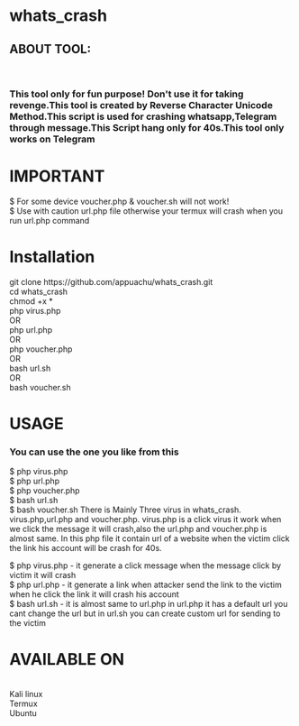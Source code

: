 # whats_crash

<h2>ABOUT TOOL:</h2><BR>
  <h3>This tool only for fun purpose! Don't use it for taking revenge.This tool is created by Reverse Character Unicode Method.This script is used for crashing whatsapp,Telegram through message.This Script hang only for 40s.This tool only works on Telegram </h3><bUr>
  
  <h1>IMPORTANT</h1> 
  
  $ For some device voucher.php & voucher.sh will not work!<br>
  $ Use with caution url.php file otherwise your termux will crash when you run url.php command

  
  <h1>Installation</h1>
  git clone https://github.com/appuachu/whats_crash.git<br>
  cd whats_crash<br>
  chmod +x *<br>
  php virus.php<br>
         OR<br>
  php url.php<br>
         OR<br>
  php voucher.php<br>
  OR<br>
  bash url.sh<br>
  OR<br>
  bash voucher.sh
  
  
  
  
  <h1>USAGE</h1>
  <h3>You can use the one you like from this</h3>
  $ php virus.php<br>
  $ php url.php<br>
  $ php voucher.php<br>
  $ bash url.sh<br>
  $ bash voucher.sh
  There is Mainly Three virus in whats_crash. virus.php,url.php and voucher.php. virus.php is a click virus it work when we click the message it will crash,also the url.php and voucher.php is almost same. In this php file it contain url of a website when the victim click the link his account will be crash for 40s. 
  
  
  $ php virus.php  - it generate a click message when the message click by victim it will crash <br>
  $ php url.php    - it generate a link when attacker send the link to the victim when he click the link it will crash his account<br>
  $ bash url.sh    - it is almost same to url.php in url.php it has a default url you cant change the url but in url.sh you can create custom url for sending to the victim
  
  
  
  
  
  
  <h1>AVAILABLE ON</h1><br>
  Kali linux<br>
  Termux<br>
  Ubuntu<br>
  
  
  
  
